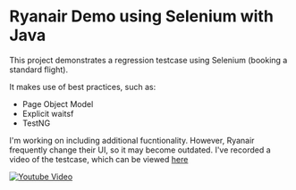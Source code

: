 # Ryanair Demo using Selenium with Java

This project demonstrates a regression testcase using Selenium (booking a standard flight).

It makes use of best practices, such as:
- Page Object Model
- Explicit waitsf
- TestNG

I'm working on including additional fucntionality. However, Ryanair frequently change their UI, so it may become outdated.
I've recorded a video of the testcase, which can be viewed [here](https://youtu.be/aCXF4OCsXKw)


[![Youtube Video](https://i3.ytimg.com/vi/aCXF4OCsXKw/maxresdefault.jpg)](https://youtu.be/aCXF4OCsXKw)


